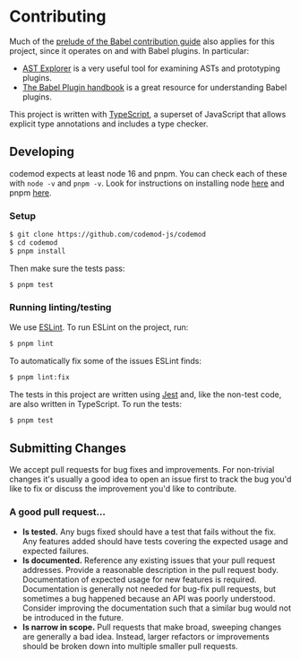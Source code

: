 # Contributing

Much of the [prelude of the Babel contribution guide](https://github.com/babel/babel/blob/7.0/CONTRIBUTING.md#not-sure-where-to-start) also applies for this project, since it operates on and with Babel plugins. In particular:

- [AST Explorer](http://astexplorer.net/#/scUfOmVOG5) is a very useful tool for examining ASTs and prototyping plugins.
- [The Babel Plugin handbook](https://github.com/thejameskyle/babel-handbook/blob/master/translations/en/plugin-handbook.md#babel-plugin-handbook) is a great resource for understanding Babel plugins.

This project is written with [TypeScript](https://www.typescriptlang.org/), a superset of JavaScript that allows explicit type annotations and includes a type checker.

## Developing

codemod expects at least node 16 and pnpm. You can check each of these with `node -v` and `pnpm -v`. Look for instructions on installing node [here](https://nodejs.org) and pnpm [here](https://pnpm.io/).

### Setup

```sh
$ git clone https://github.com/codemod-js/codemod
$ cd codemod
$ pnpm install
```

Then make sure the tests pass:

```sh
$ pnpm test
```

### Running linting/testing

We use [ESLint](https://eslint.org/). To run ESLint on the project, run:

```sh
$ pnpm lint
```

To automatically fix some of the issues ESLint finds:

```sh
$ pnpm lint:fix
```

The tests in this project are written using [Jest](https://jestjs.io/) and, like the non-test code, are also written in TypeScript. To run the tests:

```sh
$ pnpm test
```

## Submitting Changes

We accept pull requests for bug fixes and improvements. For non-trivial changes it's usually a good idea to open an issue first to track the bug you'd like to fix or discuss the improvement you'd like to contribute.

### A good pull request…

- **Is tested.** Any bugs fixed should have a test that fails without the fix. Any features added should have tests covering the expected usage and expected failures.
- **Is documented.** Reference any existing issues that your pull request addresses. Provide a reasonable description in the pull request body. Documentation of expected usage for new features is required. Documentation is generally not needed for bug-fix pull requests, but sometimes a bug happened because an API was poorly understood. Consider improving the documentation such that a similar bug would not be introduced in the future.
- **Is narrow in scope.** Pull requests that make broad, sweeping changes are generally a bad idea. Instead, larger refactors or improvements should be broken down into multiple smaller pull requests.
